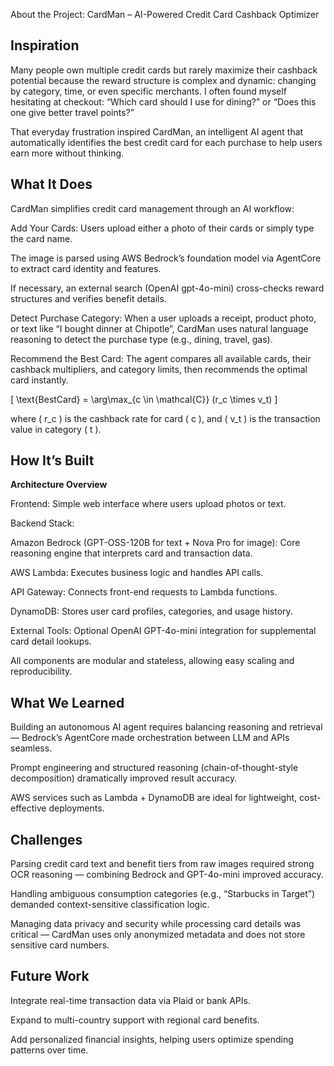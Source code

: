 About the Project: CardMan – AI-Powered Credit Card Cashback Optimizer

##  Inspiration

Many people own multiple credit cards but rarely maximize their cashback potential because the reward structure is complex and dynamic: changing by category, time, or even specific merchants. I often found myself hesitating at checkout: “Which card should I use for dining?” or “Does this one give better travel points?”


That everyday frustration inspired CardMan, an intelligent AI agent that automatically identifies the best credit card for each purchase to help users earn more without thinking.

## What It Does

CardMan simplifies credit card management through an AI workflow:


Add Your Cards: Users upload either a photo of their cards or simply type the card name.


The image is parsed using AWS Bedrock’s foundation model via AgentCore to extract card identity and features.


If necessary, an external search (OpenAI gpt-4o-mini) cross-checks reward structures and verifies benefit details.


Detect Purchase Category: When a user uploads a receipt, product photo, or text like “I bought dinner at Chipotle”, CardMan uses natural language reasoning to detect the purchase type (e.g., dining, travel, gas).


Recommend the Best Card: The agent compares all available cards, their cashback multipliers, and category limits, then recommends the optimal card instantly.


\[
\text{BestCard} = \arg\max_{c \in \mathcal{C}} (r_c \times v_t)
\]


where \( r_c \) is the cashback rate for card \( c \), and \( v_t \) is the transaction value in category \( t \).


## How It’s Built


**Architecture Overview**


Frontend: Simple web interface where users upload photos or text.


Backend Stack:


Amazon Bedrock (GPT-OSS-120B for text + Nova Pro for image): Core reasoning engine that interprets card and transaction data.


AWS Lambda: Executes business logic and handles API calls.


API Gateway: Connects front-end requests to Lambda functions.


DynamoDB: Stores user card profiles, categories, and usage history.


External Tools: Optional OpenAI GPT-4o-mini integration for supplemental card detail lookups.


All components are modular and stateless, allowing easy scaling and reproducibility.


## What We Learned


Building an autonomous AI agent requires balancing reasoning and retrieval — Bedrock’s AgentCore made orchestration between LLM and APIs seamless.


Prompt engineering and structured reasoning (chain-of-thought-style decomposition) dramatically improved result accuracy.


AWS services such as Lambda + DynamoDB are ideal for lightweight, cost-effective deployments.


##  Challenges


Parsing credit card text and benefit tiers from raw images required strong OCR reasoning — combining Bedrock and GPT-4o-mini improved accuracy.


Handling ambiguous consumption categories (e.g., “Starbucks in Target”) demanded context-sensitive classification logic.


Managing data privacy and security while processing card details was critical — CardMan uses only anonymized metadata and does not store sensitive card numbers.


## Future Work


Integrate real-time transaction data via Plaid or bank APIs.


Expand to multi-country support with regional card benefits.


Add personalized financial insights, helping users optimize spending patterns over time.
